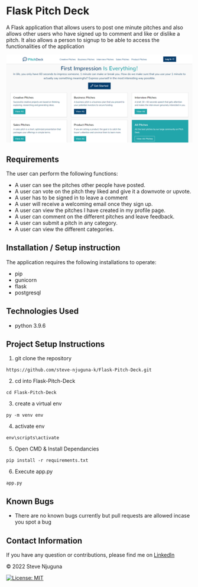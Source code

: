 # Flask Pitch Deck
A Flask application that allows users to post one minute pitches and also allows other users who have signed up to comment and like or dislike a pitch. It also allows a person to signup to be able to access the functionalities of the application

![](https://github.com/steve-njuguna-k/Flask-Pitch-Deck/blob/master/Screenshot.PNG)

## Requirements
The user can perform the following functions:

- A user can see the pitches other people have posted.
- A user can vote on the pitch they liked and give it a downvote or upvote.
- A user has to be signed in to leave a comment
- A user will receive a welcoming email once they sign up.
- A user can view the pitches I have created in my profile page.
- A user can comment on the different pitches and leave feedback.
- A user can submit a pitch in any category.
- A user can view the different categories.

## Installation / Setup instruction
The application requires the following installations to operate:
- pip
- gunicorn
- flask
- postgresql

## Technologies Used
- python 3.9.6

## Project Setup Instructions
1) git clone the repository 
```
https://github.com/steve-njuguna-k/Flask-Pitch-Deck.git
```
2. cd into Flask-Pitch-Deck
```
cd Flask-Pitch-Deck
```
3. create a virtual env
```
py -m venv env
```
4. activate env
```
env\scripts\activate
```
5. Open CMD & Install Dependancies
```
pip install -r requirements.txt
```
6. Execute app.py
```
app.py
```

## Known Bugs
- There are no known bugs currently but pull requests are allowed incase you spot a bug

## Contact Information
If you have any question or contributions, please find me on [LinkedIn](https://www.linkedin.com/in/steve-njuguna-aa426096/)

© 2022 Steve Njuguna

[![License: MIT](https://img.shields.io/badge/License-MIT-yellow.svg)](https://opensource.org/licenses/MIT)
